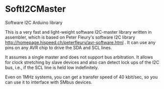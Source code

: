 SoftI2CMaster
=============

Software I2C Arduino library

This is a very fast and light-weight software I2C-master library
written in assembler, which is based on Peter Fleury's software
I2C library http://homepage.hispeed.ch/peterfleury/avr-software.html
. It can use any pins on any AVR chip to drive the SDA and SCL lines.

It assumes a single master and does not support bus arbitration. It
allows for clock stretching by slave devices and also can detect lock
ups of the I2C bus, i.e., if the SCL line is held low indefinitely.

Even on 1MHz systems, you can get a transfer speed of 40 kbit/sec, so
you can use it to interface with SMbus devices.